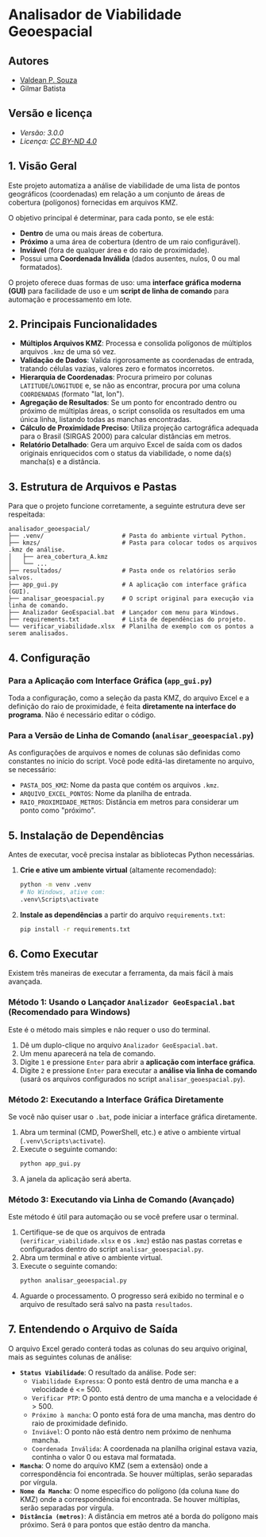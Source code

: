 # Analisador de Viabilidade Geoespacial

## Autores

- [Valdean P. Souza](https://www.github.com/valdean132)
- Gilmar Batista

## Versão e licença
- *Versão: 3.0.0*
- *Licença: [CC BY-ND 4.0](https://creativecommons.org/licenses/by-nd/4.0/)*

## 1. Visão Geral

Este projeto automatiza a análise de viabilidade de uma lista de pontos geográficos (coordenadas) em relação a um conjunto de áreas de cobertura (polígonos) fornecidas em arquivos KMZ.

O objetivo principal é determinar, para cada ponto, se ele está:
- **Dentro** de uma ou mais áreas de cobertura.
- **Próximo** a uma área de cobertura (dentro de um raio configurável).
- **Inviável** (fora de qualquer área e do raio de proximidade).
- Possui uma **Coordenada Inválida** (dados ausentes, nulos, 0 ou mal formatados).

O projeto oferece duas formas de uso: uma **interface gráfica moderna (GUI)** para facilidade de uso e um **script de linha de comando** para automação e processamento em lote.

## 2. Principais Funcionalidades

- **Múltiplos Arquivos KMZ**: Processa e consolida polígonos de múltiplos arquivos `.kmz` de uma só vez.
- **Validação de Dados**: Valida rigorosamente as coordenadas de entrada, tratando células vazias, valores zero e formatos incorretos.
- **Hierarquia de Coordenadas**: Procura primeiro por colunas `LATITUDE`/`LONGITUDE` e, se não as encontrar, procura por uma coluna `COORDENADAS` (formato "lat, lon").
- **Agregação de Resultados**: Se um ponto for encontrado dentro ou próximo de múltiplas áreas, o script consolida os resultados em uma única linha, listando todas as manchas encontradas.
- **Cálculo de Proximidade Preciso**: Utiliza projeção cartográfica adequada para o Brasil (SIRGAS 2000) para calcular distâncias em metros.
- **Relatório Detalhado**: Gera um arquivo Excel de saída com os dados originais enriquecidos com o status da viabilidade, o nome da(s) mancha(s) e a distância.

## 3. Estrutura de Arquivos e Pastas

Para que o projeto funcione corretamente, a seguinte estrutura deve ser respeitada:

```
analisador_geoespacial/
├── .venv/                      # Pasta do ambiente virtual Python.
├── kmzs/                       # Pasta para colocar todos os arquivos .kmz de análise.
│   ├── area_cobertura_A.kmz
│   └── ...
├── resultados/                 # Pasta onde os relatórios serão salvos.
├── app_gui.py                  # A aplicação com interface gráfica (GUI).
├── analisar_geoespacial.py     # O script original para execução via linha de comando.
├── Analizador GeoEspacial.bat  # Lançador com menu para Windows.
├── requirements.txt            # Lista de dependências do projeto.
└── verificar_viabilidade.xlsx  # Planilha de exemplo com os pontos a serem analisados.
```

## 4. Configuração

### Para a Aplicação com Interface Gráfica (`app_gui.py`)
Toda a configuração, como a seleção da pasta KMZ, do arquivo Excel e a definição do raio de proximidade, é feita **diretamente na interface do programa**. Não é necessário editar o código.

### Para a Versão de Linha de Comando (`analisar_geoespacial.py`)
As configurações de arquivos e nomes de colunas são definidas como constantes no início do script. Você pode editá-las diretamente no arquivo, se necessário:
- `PASTA_DOS_KMZ`: Nome da pasta que contém os arquivos `.kmz`.
- `ARQUIVO_EXCEL_PONTOS`: Nome da planilha de entrada.
- `RAIO_PROXIMIDADE_METROS`: Distância em metros para considerar um ponto como "próximo".

## 5. Instalação de Dependências

Antes de executar, você precisa instalar as bibliotecas Python necessárias.

1.  **Crie e ative um ambiente virtual** (altamente recomendado):
    ```bash
    python -m venv .venv
    # No Windows, ative com:
    .venv\Scripts\activate
    ```
2.  **Instale as dependências** a partir do arquivo `requirements.txt`:
    ```bash
    pip install -r requirements.txt
    ```

## 6. Como Executar

Existem três maneiras de executar a ferramenta, da mais fácil à mais avançada.

### Método 1: Usando o Lançador `Analizador GeoEspacial.bat` (Recomendado para Windows)
Este é o método mais simples e não requer o uso do terminal.

1.  Dê um duplo-clique no arquivo `Analizador GeoEspacial.bat`.
2.  Um menu aparecerá na tela de comando.
3.  Digite `1` e pressione `Enter` para abrir a **aplicação com interface gráfica**.
4.  Digite `2` e pressione `Enter` para executar a **análise via linha de comando** (usará os arquivos configurados no script `analisar_geoespacial.py`).

### Método 2: Executando a Interface Gráfica Diretamente
Se você não quiser usar o `.bat`, pode iniciar a interface gráfica diretamente.

1.  Abra um terminal (CMD, PowerShell, etc.) e ative o ambiente virtual (`.venv\Scripts\activate`).
2.  Execute o seguinte comando:
    ```bash
    python app_gui.py
    ```
3.  A janela da aplicação será aberta.

### Método 3: Executando via Linha de Comando (Avançado)
Este método é útil para automação ou se você prefere usar o terminal.

1.  Certifique-se de que os arquivos de entrada (`verificar_viabilidade.xlsx` e os `.kmz`) estão nas pastas corretas e configurados dentro do script `analisar_geoespacial.py`.
2.  Abra um terminal e ative o ambiente virtual.
3.  Execute o seguinte comando:
    ```bash
    python analisar_geoespacial.py
    ```
4.  Aguarde o processamento. O progresso será exibido no terminal e o arquivo de resultado será salvo na pasta `resultados`.

## 7. Entendendo o Arquivo de Saída

O arquivo Excel gerado conterá todas as colunas do seu arquivo original, mais as seguintes colunas de análise:

- **`Status Viabilidade`**: O resultado da análise. Pode ser:
    - `Viabilidade Expressa`: O ponto está dentro de uma mancha e a velocidade é <= 500.
    - `Verificar PTP`: O ponto está dentro de uma mancha e a velocidade é > 500.
    - `Próximo à mancha`: O ponto está fora de uma mancha, mas dentro do raio de proximidade definido.
    - `Inviável`: O ponto não está dentro nem próximo de nenhuma mancha.
    - `Coordenada Inválida`: A coordenada na planilha original estava vazia, continha o valor 0 ou estava mal formatada.
- **`Mancha`**: O nome do arquivo KMZ (sem a extensão) onde a correspondência foi encontrada. Se houver múltiplas, serão separadas por vírgula.
- **`Nome da Mancha`**: O nome específico do polígono (da coluna `Name` do KMZ) onde a correspondência foi encontrada. Se houver múltiplas, serão separadas por vírgula.
- **`Distância (metros)`**: A distância em metros até a borda do polígono mais próximo. Será `0` para pontos que estão dentro da mancha.